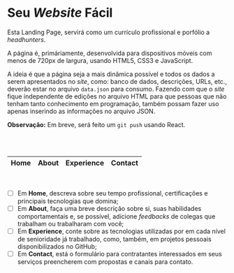 Seu _Website_ Fácil
===

Esta Landing Page, servirá como um currículo profissional e porfólio a _headhunters_.

A página é, primáriamente, desenvolvida para dispositivos móveis com menos de 720px de largura, usando HTML5, CSS3 e JavaScript.

A ideia é que a página seja a mais dinâmica possível e todos os dados a serem apresentados no _site_, como: banco de dados, descrições, URLs, etc., deverão estar no arquivo ```data.json``` para consumo. Fazendo com que o _site_ fique independente de edições no arquivo HTML para que pessoas que não tenham tanto conhecimento em programação, também possam fazer uso apenas inserindo as informações no arquivo JSON.

**Observação:** Em breve, será feito um ```git push``` usando React.

</br>
</br>

| Home | About | Experience | Contact |
| - | - | - | - |

</br>

- [ ] Em **Home**, descreva sobre seu tempo profissional, certificações e principais tecnologias que domina;
- [ ] Em **About**, faça uma breve descrição sobre si, suas habilidades comportamentais e, se possível, adicione _feedbacks_ de colegas que trabalham ou trabalharam com você;
- [ ] Em **Experience**, conte sobre as tecnologias utilizadas por em cada nível de senioridade já trabalhado, como, também, em projetos pessoais disponibilizados no GitHub;
- [ ] Em **Contact**, está o formulário para contratantes interessados em seus serviços preencherem com propostas e canais para contato.
